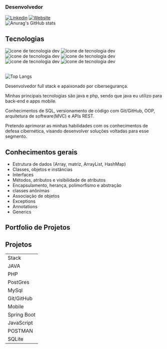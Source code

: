 ### Desenvolvedor

[![Linkedin](https://img.shields.io/badge/LinkedIn-0077B5?style=for-the-badge&logo=linkedin&logoColor=white)](https://www.linkedin.com/in/gabrielsilva17/)
[![Website](https://img.shields.io/badge/dev.to-0A0A0A?style=for-the-badge&logo=devdotto&logoColor=white)](https://my-profile-7.netlify.app/)<br>
![Anurag's GitHub stats](https://github-readme-stats.vercel.app/api?username=GabryelSilvah&show_icons=true&theme=radical)

## Tecnologias

<div>
      <img src="https://img.shields.io/badge/PHP-777BB4?style=for-the-badge&logo=php&logoColor=white" alt="icone de tecnologia dev">
       <img src="https://img.shields.io/badge/Java-ED8B00?style=for-the-badge&logo=openjdk&logoColor=white" alt="icone de tecnologia dev">
    <img src="https://img.shields.io/badge/JavaScript-F7DF1E?style=for-the-badge&logo=javascript&logoColor=black" alt="icone de tecnologia dev">
        <img src="https://img.shields.io/badge/MySQL-005C84?style=for-the-badge&logo=mysql&logoColor=white" alt="icone de tecnologia dev">  
           <img src="https://img.shields.io/badge/HTML5-E34F26?style=for-the-badge&logo=html5&logoColor=white" alt="icone de tecnologia dev"> <img src="https://img.shields.io/badge/CSS3-1572B6?style=for-the-badge&logo=css3&logoColor=white" alt="icone de tecnologia dev">
</div><br>

![Top Langs](https://github-readme-stats.vercel.app/api/top-langs/?username=GabryelSilvah&layout=compact)

<p>
Desenvolvedor full stack e apaixonado por cibersegurança. 

Minhas principais tecnologias são java e php, sendo que java eu utilizo para back-end e apps mobile. 

Conhecimentos de SQL, versionamento de código com Git/GitHub, OOP, arquitetura de software(MVC) e APIs REST. 

Pretendo aprimorar as minhas habilidades com os conhecimentos de defesa cibernética, visando desenvolver soluções voltadas para esse segmento.
</p>

## Conhecimentos gerais

- Estrutura de dados (Array, matriz, ArrayList, HashMap)
- Classes, objetos e instâncias
- Interfaces
- Métodos, atributos e visibilidade de atributos
- Encapsulamento, herança, polimorfismo e abstração
- classes anônimas
- Associação de objetos
- Exceptions
- Annotations
- Generics



<h2>
      Portfolio de Projetos
</h2>

## Projetos

<table boder="1">
      <tr>
            <td>Stack</td>
      </tr>
       <tr>
            <td>JAVA</td>
      </tr>
      <tr>
            <td>PHP</td>
      </tr>
      <tr>
            <td>PostGres</td>
      </tr>
      <tr>
            <td>MySql</td>
      </tr>
       <tr>
            <td>Git/GitHub</td>
      </tr>
       <tr>
            <td>Mobile</td>
      </tr>
       <tr>
            <td>Spring Boot</td>
      </tr>
       <tr>
            <td>JavaScript</td>
      </tr>
       <tr>
            <td>POSTMAN</td>
      </tr>
       <tr>
            <td>SQLite</td>
      </tr>
   
</table>
